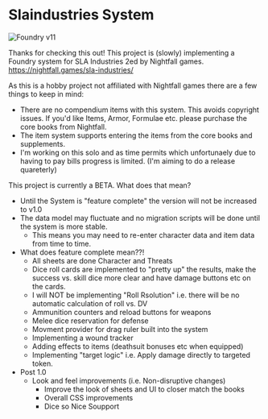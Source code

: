 # Slaindustries System

![Foundry v11](https://img.shields.io/badge/foundry-v11-green)

Thanks for checking this out! This project is (slowly) implementing a Foundry system for SLA Industries 2ed by Nightfall games.
https://nightfall.games/sla-industries/

As this is a hobby project not affiliated with Nightfall games there are a few things to keep in mind:
- There are no compendium items with this system.  This avoids copyright issues.  If you'd like Items, Armor, Formulae etc. please purchase the core books from Nightfall.
- The item system supports entering the items from the core books and supplements.
- I'm working on this solo and as time permits which unfortunaely due to having to pay bills progress is limited. (I'm aiming to do a release quareterly)

This project is currently a BETA. What does that mean?
- Until the System is "feature complete" the version will not be increased to v1.0
- The data model may fluctuate and no migration scripts will be done until the system is more stable. 
  - This means you may need to re-enter character data and item data from time to time.
- What does feature complete mean??!
    - All sheets are done Character and Threats
    - Dice roll cards are implemented to "pretty up" the results, make the success vs. skill dice more clear and have damage buttons etc on the cards.
    - I will NOT be implementing "Roll Rsolution" i.e. there will be no automatic calculation of roll vs. DV
    - Ammunition counters and reload buttons for weapons
    - Melee dice reservation for defense
    - Movment provider for drag ruler built into the system
    - Implementing a wound tracker
    - Adding effects to items (deathsuit bonuses etc when equipped)
    - Implementing "target logic" i.e. Apply damage directly to targeted token.
- Post 1.0 
  - Look and feel improvements (i.e. Non-disruptive changes)
    - Improve the look of sheets and UI to closer match the books
    - Overall CSS improvements
    - Dice so Nice Soupport 
